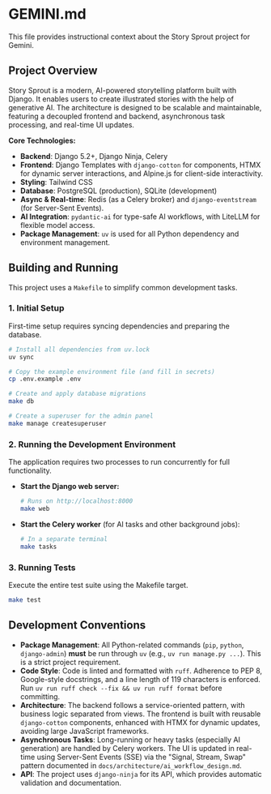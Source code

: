 # GEMINI.md

This file provides instructional context about the Story Sprout project for Gemini.

## Project Overview

Story Sprout is a modern, AI-powered storytelling platform built with Django. It enables users to create illustrated stories with the help of generative AI. The architecture is designed to be scalable and maintainable, featuring a decoupled frontend and backend, asynchronous task processing, and real-time UI updates.

**Core Technologies:**

- **Backend**: Django 5.2+, Django Ninja, Celery
- **Frontend**: Django Templates with `django-cotton` for components, HTMX for dynamic server interactions, and Alpine.js for client-side interactivity.
- **Styling**: Tailwind CSS
- **Database**: PostgreSQL (production), SQLite (development)
- **Async & Real-time**: Redis (as a Celery broker) and `django-eventstream` (for Server-Sent Events).
- **AI Integration**: `pydantic-ai` for type-safe AI workflows, with LiteLLM for flexible model access.
- **Package Management**: `uv` is used for all Python dependency and environment management.

## Building and Running

This project uses a `Makefile` to simplify common development tasks.

### 1. Initial Setup

First-time setup requires syncing dependencies and preparing the database.

```bash
# Install all dependencies from uv.lock
uv sync

# Copy the example environment file (and fill in secrets)
cp .env.example .env

# Create and apply database migrations
make db

# Create a superuser for the admin panel
make manage createsuperuser
```

### 2. Running the Development Environment

The application requires two processes to run concurrently for full functionality.

- **Start the Django web server:**
  ```bash
  # Runs on http://localhost:8000
  make web
  ```

- **Start the Celery worker** (for AI tasks and other background jobs):
  ```bash
  # In a separate terminal
  make tasks
  ```

### 3. Running Tests

Execute the entire test suite using the Makefile target.

```bash
make test
```

## Development Conventions

- **Package Management**: All Python-related commands (`pip`, `python`, `django-admin`) **must** be run through `uv` (e.g., `uv run manage.py ...`). This is a strict project requirement.
- **Code Style**: Code is linted and formatted with `ruff`. Adherence to PEP 8, Google-style docstrings, and a line length of 119 characters is enforced. Run `uv run ruff check --fix && uv run ruff format` before committing.
- **Architecture**: The backend follows a service-oriented pattern, with business logic separated from views. The frontend is built with reusable `django-cotton` components, enhanced with HTMX for dynamic updates, avoiding large JavaScript frameworks.
- **Asynchronous Tasks**: Long-running or heavy tasks (especially AI generation) are handled by Celery workers. The UI is updated in real-time using Server-Sent Events (SSE) via the "Signal, Stream, Swap" pattern documented in `docs/architecture/ai_workflow_design.md`.
- **API**: The project uses `django-ninja` for its API, which provides automatic validation and documentation.
